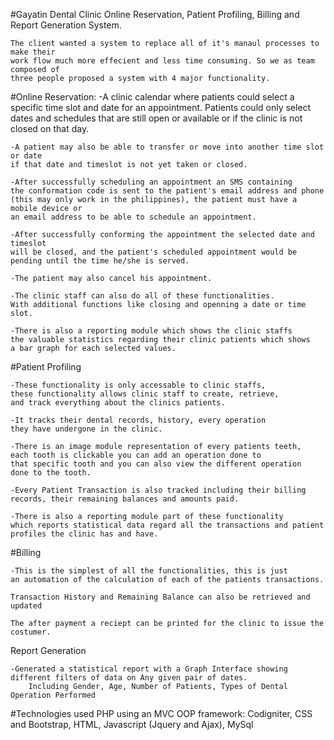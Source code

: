 
#Gayatin Dental Clinic Online Reservation, Patient Profiling, Billing and Report Generation System.

	The client wanted a system to replace all of it's manaul processes to make their 
	work flow much more effecient and less time consuming. So we as team composed of 
	three people proposed a system with 4 major functionality.

#Online Reservation:
	-A clinic calendar where patients could select a specific time slot and date 
	for an appointment. Patients could only select dates and schedules that are 
	still open or available or if the clinic is not closed on that day.

	-A patient may also be able to transfer or move into another time slot or date 
	if that date and timeslot is not yet taken or closed.

	-After successfully scheduling an appointment an SMS containing 
	the conformation code is sent to the patient's email address and phone 
	(this may only work in the philippines), the patient must have a mobile device or 
	an email address to be able to schedule an appointment.

	-After successfully conforming the appointment the selected date and timeslot 
	will be closed, and the patient's scheduled appointment would be
	pending until the time he/she is served.

	-The patient may also cancel his appointment.

	-The clinic staff can also do all of these functionalities. 
	With additional functions like closing and openning a date or time slot.

	-There is also a reporting module which shows the clinic staffs 
	the valuable statistics regarding their clinic patients which shows 
	a bar graph for each selected values.

#Patient Profiling 

	-These functionality is only accessable to clinic staffs, 
	these functionality allows clinic staff to create, retrieve, 
	and track everything about the clinics patients.

	-It tracks their dental records, history, every operation 
	they have undergone in the clinic. 

	-There is an image module representation of every patients teeth, 
	each tooth is clickable you can add an operation done to 
	that specific tooth and you can also view the different operation 
	done to the tooth.

	-Every Patient Transaction is also tracked including their billing 
	records, their remaining balances and amounts paid.

	-There is also a reporting module part of these functionality 
	which reports statistical data regard all the transactions and patient profiles the clinic has and have.


#Billing 

	-This is the simplest of all the functionalities, this is just 
	an automation of the calculation of each of the patients transactions. 

	Transaction History and Remaining Balance can also be retrieved and updated

	The after payment a reciept can be printed for the clinic to issue the costumer.

Report Generation

	-Generated a statistical report with a Graph Interface showing different filters of data on Any given pair of dates.
        Including Gender, Age, Number of Patients, Types of Dental Operation Performed


#Technologies used
	PHP using an MVC OOP framework: Codigniter, CSS and Bootstrap, HTML, Javascript (Jquery and Ajax), MySql 


	
